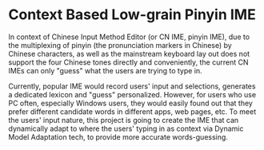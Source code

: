 # Context Based Low-grain Pinyin IME

In context of Chinese Input Method Editor (or CN IME, pinyin IME),
due to the multiplexing of pinyin (the pronunciation markers in Chinese)
by Chinese characters, as well as the mainstream keyboard lay out does not support
the four Chinese tones directly and conveniently, the current CN IMEs can only "guess"
what the users are trying to type in.

Currently, popular IME would record users' input and selections, generates a dedicated
lexicon and "guess" personalized. However, for users who use PC often, especially Windows
users, they would easily found out that they prefer different candidate words in different
apps, web pages, etc. To meet the users' input nature, this project is going to create the
IME that can dynamically adapt to where the users' typing in as context via Dynamic Model
Adaptation tech, to provide more accurate words-guessing.

